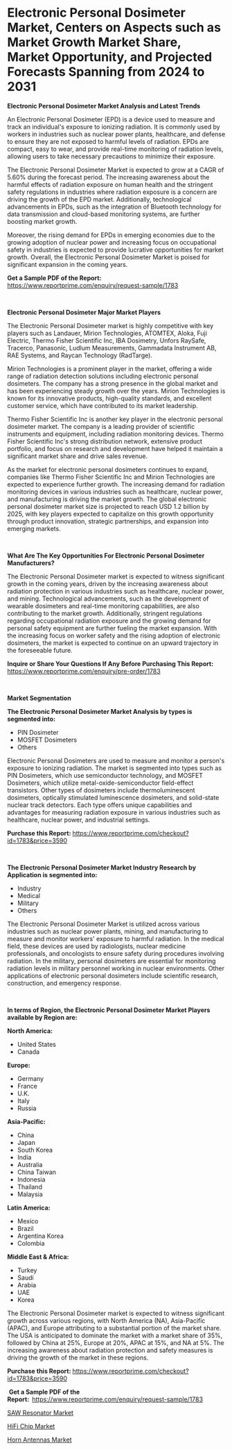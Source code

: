 <p><h1>Electronic Personal Dosimeter Market, Centers on Aspects such as Market Growth Market Share, Market Opportunity, and Projected Forecasts Spanning from 2024 to 2031</h1></p><p><strong>Electronic Personal Dosimeter Market Analysis and Latest Trends</strong></p>
<p><p>An Electronic Personal Dosimeter (EPD) is a device used to measure and track an individual's exposure to ionizing radiation. It is commonly used by workers in industries such as nuclear power plants, healthcare, and defense to ensure they are not exposed to harmful levels of radiation. EPDs are compact, easy to wear, and provide real-time monitoring of radiation levels, allowing users to take necessary precautions to minimize their exposure.</p><p>The Electronic Personal Dosimeter Market is expected to grow at a CAGR of 5.60% during the forecast period. The increasing awareness about the harmful effects of radiation exposure on human health and the stringent safety regulations in industries where radiation exposure is a concern are driving the growth of the EPD market. Additionally, technological advancements in EPDs, such as the integration of Bluetooth technology for data transmission and cloud-based monitoring systems, are further boosting market growth.</p><p>Moreover, the rising demand for EPDs in emerging economies due to the growing adoption of nuclear power and increasing focus on occupational safety in industries is expected to provide lucrative opportunities for market growth. Overall, the Electronic Personal Dosimeter Market is poised for significant expansion in the coming years.</p></p>
<p><strong>Get a Sample PDF of the Report:&nbsp;</strong> <a href="https://www.reportprime.com/enquiry/request-sample/1783">https://www.reportprime.com/enquiry/request-sample/1783</a></p>
<p>&nbsp;</p>
<p><strong>Electronic Personal Dosimeter Major Market Players</strong></p>
<p><p>The Electronic Personal Dosimeter market is highly competitive with key players such as Landauer, Mirion Technologies, ATOMTEX, Aloka, Fuji Electric, Thermo Fisher Scientific Inc, IBA Dosimetry, Unfors RaySafe, Tracerco, Panasonic, Ludlum Measurements, Gammadata Instrument AB, RAE Systems, and Raycan Technology (RadTarge).</p><p>Mirion Technologies is a prominent player in the market, offering a wide range of radiation detection solutions including electronic personal dosimeters. The company has a strong presence in the global market and has been experiencing steady growth over the years. Mirion Technologies is known for its innovative products, high-quality standards, and excellent customer service, which have contributed to its market leadership.</p><p>Thermo Fisher Scientific Inc is another key player in the electronic personal dosimeter market. The company is a leading provider of scientific instruments and equipment, including radiation monitoring devices. Thermo Fisher Scientific Inc's strong distribution network, extensive product portfolio, and focus on research and development have helped it maintain a significant market share and drive sales revenue.</p><p>As the market for electronic personal dosimeters continues to expand, companies like Thermo Fisher Scientific Inc and Mirion Technologies are expected to experience further growth. The increasing demand for radiation monitoring devices in various industries such as healthcare, nuclear power, and manufacturing is driving the market growth. The global electronic personal dosimeter market size is projected to reach USD 1.2 billion by 2025, with key players expected to capitalize on this growth opportunity through product innovation, strategic partnerships, and expansion into emerging markets.</p></p>
<p>&nbsp;</p>
<p><strong>What Are The Key Opportunities For Electronic Personal Dosimeter Manufacturers?</strong></p>
<p><p>The Electronic Personal Dosimeter market is expected to witness significant growth in the coming years, driven by the increasing awareness about radiation protection in various industries such as healthcare, nuclear power, and mining. Technological advancements, such as the development of wearable dosimeters and real-time monitoring capabilities, are also contributing to the market growth. Additionally, stringent regulations regarding occupational radiation exposure and the growing demand for personal safety equipment are further fueling the market expansion. With the increasing focus on worker safety and the rising adoption of electronic dosimeters, the market is expected to continue on an upward trajectory in the foreseeable future.</p></p>
<p><strong>Inquire or Share Your Questions If Any Before Purchasing This Report:</strong> <a href="https://www.reportprime.com/enquiry/pre-order/1783">https://www.reportprime.com/enquiry/pre-order/1783</a></p>
<p>&nbsp;</p>
<p><strong>Market Segmentation</strong></p>
<p><strong>The Electronic Personal Dosimeter Market Analysis by types is segmented into:</strong></p>
<p><ul><li>PIN Dosimeter</li><li>MOSFET Dosimeters</li><li>Others</li></ul></p>
<p><p>Electronic Personal Dosimeters are used to measure and monitor a person's exposure to ionizing radiation. The market is segmented into types such as PIN Dosimeters, which use semiconductor technology, and MOSFET Dosimeters, which utilize metal-oxide-semiconductor field-effect transistors. Other types of dosimeters include thermoluminescent dosimeters, optically stimulated luminescence dosimeters, and solid-state nuclear track detectors. Each type offers unique capabilities and advantages for measuring radiation exposure in various industries such as healthcare, nuclear power, and industrial settings.</p></p>
<p><strong>Purchase this Report:&nbsp;</strong><a href="https://www.reportprime.com/checkout?id=1783&price=3590">https://www.reportprime.com/checkout?id=1783&price=3590</a></p>
<p>&nbsp;</p>
<p><strong>The Electronic Personal Dosimeter Market Industry Research by Application is segmented into:</strong></p>
<p><ul><li>Industry</li><li>Medical</li><li>Military</li><li>Others</li></ul></p>
<p><p>The Electronic Personal Dosimeter Market is utilized across various industries such as nuclear power plants, mining, and manufacturing to measure and monitor workers' exposure to harmful radiation. In the medical field, these devices are used by radiologists, nuclear medicine professionals, and oncologists to ensure safety during procedures involving radiation. In the military, personal dosimeters are essential for monitoring radiation levels in military personnel working in nuclear environments. Other applications of electronic personal dosimeters include scientific research, construction, and emergency response.</p></p>
<p>&nbsp;</p>
<p><strong>In terms of Region, the Electronic Personal Dosimeter Market Players available by Region are:</strong></p>
<p>
    <p> <strong> North America: </strong>
        <ul>
            <li>United States</li>
            <li>Canada</li>
        </ul>
        </p> 
    <p> <strong> Europe: </strong>
        <ul>
            <li>Germany</li>
            <li>France</li>
            <li>U.K.</li>
            <li>Italy</li>
            <li>Russia</li>
        </ul>
        </p> 
    <p> <strong> Asia-Pacific: </strong>
        <ul>
            <li>China</li>
            <li>Japan</li>
            <li>South Korea</li>
            <li>India</li>
            <li>Australia</li>
            <li>China Taiwan</li>
            <li>Indonesia</li>
            <li>Thailand</li>
            <li>Malaysia</li>
        </ul>
        </p> 
    <p> <strong> Latin America: </strong>
        <ul>
            <li>Mexico</li>
            <li>Brazil</li>
            <li>Argentina Korea</li>
            <li>Colombia</li>
        </ul>
        </p> 
    <p> <strong> Middle East & Africa: </strong>
        <ul>
            <li>Turkey</li>
            <li>Saudi</li>
            <li>Arabia</li>
            <li>UAE</li>
            <li>Korea</li>
        </ul>
    </p>
    </p>
<p><p>The Electronic Personal Dosimeter market is expected to witness significant growth across various regions, with North America (NA), Asia-Pacific (APAC), and Europe attributing to a substantial portion of the market share. The USA is anticipated to dominate the market with a market share of 35%, followed by China at 25%, Europe at 20%, APAC at 15%, and NA at 5%. The increasing awareness about radiation protection and safety measures is driving the growth of the market in these regions.</p></p>
<p><strong>Purchase this Report: </strong><a href="https://www.reportprime.com/checkout?id=1783&price=3590">https://www.reportprime.com/checkout?id=1783&price=3590</a></p>
<p>&nbsp;<strong>Get a Sample PDF of the Report:&nbsp;&nbsp;</strong><a href="https://www.reportprime.com/enquiry/request-sample/1783">https://www.reportprime.com/enquiry/request-sample/1783</a></p>
<p><strong></strong></p>
<p><p><a href="https://github.com/jsmusil/Market-Research-Report-List-2/blob/main/saw-resonator-market.md">SAW Resonator Market</a></p><p><a href="https://github.com/yemakinde/Market-Research-Report-List-2/blob/main/hifi-chip-market.md">HiFi Chip Market</a></p><p><a href="https://github.com/bmorecock/Market-Research-Report-List-2/blob/main/horn-antennas-market.md">Horn Antennas Market</a></p></p>